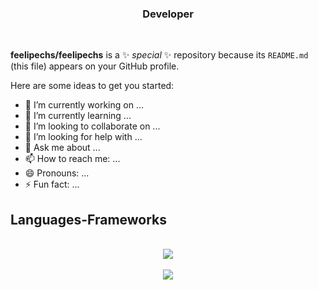 <h3 align="center">Developer</h3>

<br/>

**feelipechs/feelipechs** is a ✨ _special_ ✨ repository because its `README.md` (this file) appears on your GitHub profile.

Here are some ideas to get you started:

- 🔭 I’m currently working on ...
- 🌱 I’m currently learning ...
- 👯 I’m looking to collaborate on ...
- 🤔 I’m looking for help with ...
- 💬 Ask me about ...
- 📫 How to reach me: ...
- 😄 Pronouns: ...
- ⚡ Fun fact: ...

<h2>Languages-Frameworks</h2>

<br/>

<div align="center">
  <img src="https://skillicons.dev/icons?i=css,html,java,js,python,)](https://skillicons.dev"/>
</div>

<br/>

<div align="center">
  <img src="https://github-readme-stats.vercel.app/api/top-langs/?username=feelipechs&hide=HTML&langs_count=8&layout=compact&theme=react&border_radius=10&size_weight=0.5&count_weight=0.5&exclude_repo=github-readme-stats"/>
</div>
